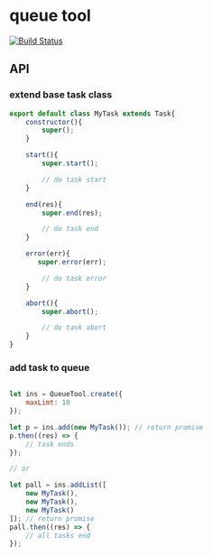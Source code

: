 # queue tool 

[![Build Status](https://travis-ci.com/hzwjz/queue-tool.svg?branch=master)](https://travis-ci.com/hzwjz/queue-tool)

## API

### extend base task class 


```javascript
export default class MyTask extends Task{
    constructor(){
        super();
    }

    start(){
        super.start();

        // do task start
    }

    end(res){
        super.end(res);

        // do task end
    }

    error(err){
       super.error(err);

        // do task error
    }

    abort(){
        super.abort();

        // do task abort
    }
}
```

### add task to queue

```javascript

let ins = QueueTool.create({
    maxLimt: 10
});

let p = ins.add(new MyTask()); // return promise
p.then((res) => {
    // task ends
});

// or

let pall = ins.addList([
    new MyTask(),
    new MyTask(),
    new MyTask()
]); // return promise
pall.then((res) => {
    // all tasks end
});

```